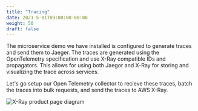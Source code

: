 ```yaml
---
title: "Tracing"
date: 2021-5-01T09:00:00-00:00
weight: 50
draft: false
---
```


The microservice demo we have installed is configured to generate traces and send them to Jaeger. The traces are 
generated using the OpenTelemetry specification and use X-Ray compatible IDs and propagators. This allows for
using both Jaegor and X-Ray for storing and visualizing the trace across services.


Let's go setup our Open Telemetry collector to recieve these traces, batch the traces into bulk requests, and send the traces to AWS X-Ray.

![X-Ray product page diagram](/images/observability-with-adot/product-page-diagram_xray.png)


